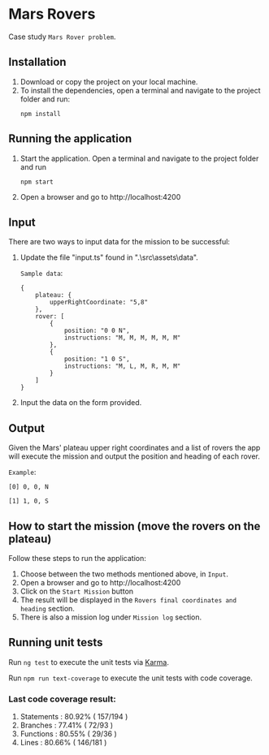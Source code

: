 # Mars Rovers

Case study `Mars Rover problem`.


## Installation
1. Download or copy the project on your local machine.
2. To install the dependencies, open a terminal and navigate to the project folder and run:
   ```
   npm install
   ```

## Running the application

1. Start the application. Open a terminal and navigate to the project folder and run
   ```
   npm start
   ```
2. Open a browser and go to http://localhost:4200

## Input

There are two ways to input data for the mission to be successful:
1. Update the file "input.ts" found in ".\src\assets\data".

    `Sample data`:
    ```
    {
        plateau: {
            upperRightCoordinate: "5,8"
        },
        rover: [
            {
                position: "0 0 N",
                instructions: "M, M, M, M, M, M"
            },
            {
                position: "1 0 S",
                instructions: "M, L, M, R, M, M"
            }
        ]
    }
    ```
2. Input the data on the form provided.

## Output

Given the Mars' plateau upper right coordinates and a list of rovers the app will execute the mission and output the position and heading of each rover.

`Example`:
```
[0] 0, 0, N

[1] 1, 0, S
```

## How to start the mission (move the rovers on the plateau)
Follow these steps to run the application:
1. Choose between the two methods mentioned above, in `Input`.
2. Open a browser and go to http://localhost:4200
3. Click on the `Start Mission` button
4. The result will be displayed in the `Rovers final coordinates and heading` section.
5. There is also a mission log under `Mission log` section.


## Running unit tests

Run `ng test` to execute the unit tests via [Karma](https://karma-runner.github.io).

Run `npm run text-coverage` to execute the unit tests with code coverage.

### Last code coverage result:
1. Statements   : 80.92% ( 157/194 )
2. Branches     : 77.41% ( 72/93 )
3. Functions    : 80.55% ( 29/36 )
4. Lines        : 80.66% ( 146/181 )

